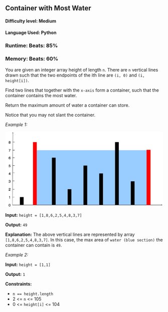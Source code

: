 ## Container with Most Water

#### **Difficulty level:** Medium

#### **Language Used:** Python

### Runtime:  **Beats: 85%**
### Memory:  **Beats: 60%**

You are given an integer array height of length `n`. There are `n` vertical lines drawn such that the two endpoints of the ith line are `(i, 0)` and `(i, height[i])`.

Find two lines that together with the `x-axis` form a container, such that the container contains the most water.

Return the maximum amount of water a container can store.

Notice that you may not slant the container.

*Example 1:*

<img src = 'container_with_most_water.jpg'>

**Input:** `height = [1,8,6,2,5,4,8,3,7]`

**Output:** `49`

**Explanation:** The above vertical lines are represented by array `[1,8,6,2,5,4,8,3,7]`. In this case, the max area of `water (blue section)` the container can contain is `49`.

*Example 2:*

**Input:** `height = [1,1]`

**Output:** `1`

**Constraints:**

- `n == height.length`
- 2 <= `n` <= 105
- 0 <= `height[i]` <= 104